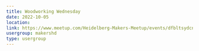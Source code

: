 ```yaml
---
title: Woodworking Wednesday
date: 2022-10-05
location: 
link: https://www.meetup.com/Heidelberg-Makers-Meetup/events/dfbltsydcnbhb/
usergroup: makershd
type: usergroup
---
```

